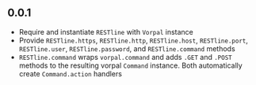 0.0.1
-----

* Require and instantiate `RESTline` with `Vorpal` instance
* Provide `RESTline.https`, `RESTline.http`, `RESTline.host`, `RESTline.port`,
  `RESTline.user`, `RESTline.password`, and `RESTline.command` methods
* `RESTline.command` wraps `vorpal.command` and adds `.GET` and `.POST`
  methods to the resulting vorpal `Command` instance. Both automatically
  create `Command.action` handlers
